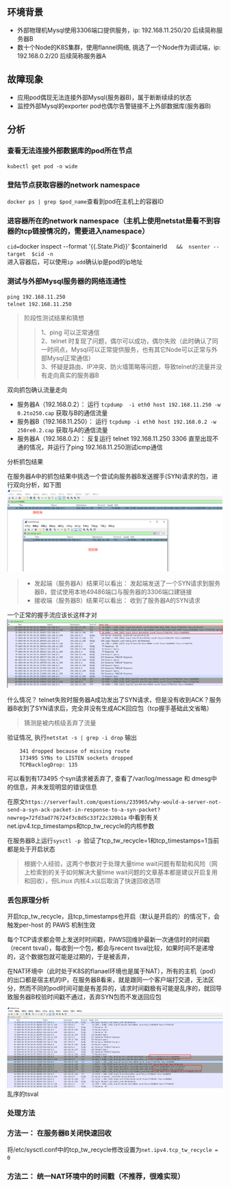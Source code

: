 ## 环境背景
- 外部物理机Mysql使用3306端口提供服务，ip: 192.168.11.250/20 后续简称服务器B
- 数十个Node的K8S集群，使用flannel网络, 挑选了一个Node作为调试端，ip: 192.168.0.2/20 后续简称服务器A

## 故障现象
- 应用pod偶现无法连接外部Mysql(服务器B)，属于断断续续的状态
- 监控外部Mysql的exporter pod也偶尔告警链接不上外部数据库(服务器B)

## 分析
### 查看无法连接外部数据库的pod所在节点
`kubectl get pod -o wide`

### 登陆节点获取容器的network namespace
`docker ps | grep $pod_name`查看到pod在主机上的容器ID

### 进容器所在的network namespace（主机上使用netstat是看不到容器的tcp链接情况的，需要进入namespace）
`cid=`docker inspect --format '{{.State.Pid}}' $containerId`   &&  nsenter --target  $cid -n`  
进入容器后，可以使用`ip add`确认ip是pod的ip地址

### 测试与外部Mysql服务器的网络连通性
`ping 192.168.11.250`  
`telnet 192.168.11.250`  

> 阶段性测试结果和猜想  
>> 1、ping 可以正常通信   
>> 2、telnet 时复现了问题，偶尔可以成功，偶尔失败（此时确认了同一时间点，Mysql可以正常提供服务，也有其它Node可以正常与外部Mysql正常通信）  
>> 3、怀疑是路由、IP冲突、防火墙策略等问题，导致telnet的流量并没有走向真实的服务器B  

双向抓包确认流量走向
- 服务器A（192.168.0.2）： 运行 `tcpdump  -i eth0 host 192.168.11.250 -w 0.2to250.cap` 获取与B的通信流量
- 服务器B（192.168.11.250）： 运行 `tcpdump -i eth0 host 192.168.0.2 -w 250re0.2.cap` 获取与A的通信流量
- 服务器A（192.168.0.2）： 反复运行 telnet 192.168.11.250 3306 直至出现不通的情况，并运行了ping 192.168.11.250测试icmp通信

分析抓包结果

在服务器A中的抓包结果中挑选一个尝试向服务器B发送握手(SYN)请求的包，进行双向分析，如下图  
![img.png](img.png)
> - 发起端（服务器A）结果可以看出： 发起端发送了一个SYN请求到服务器B，尝试使用本地49486端口与服务器的3306端口建链接  
> - 接收端（服务器B）结果可以看出： 收到了服务器A的SYN请求  

一个正常的握手流应该长这样才对  
    ![img_1.png](img_1.png)  

什么情况？ telnet失败时服务器A成功发出了SYN请求，但是没有收到ACK？服务器B收到了SYN请求后，完全并没有生成ACK回应包（tcp握手基础此文省略）   
> 猜测是被内核级丢弃了流量

验证情况, 执行`netstat -s | grep -i drop` 输出  
```
    341 dropped because of missing route
    173495 SYNs to LISTEN sockets dropped
    TCPBacklogDrop: 135
```

可以看到有173495 个syn请求被丢弃了, 查看了/var/log/message 和 dmesg中的信息，并未发现明显的错误信息

在原文`https://serverfault.com/questions/235965/why-would-a-server-not-send-a-syn-ack-packet-in-response-to-a-syn-packet?newreg=72fd3ad776724f3c8d5c33f22c320b1a`
中看到有关net.ipv4.tcp_timestamps和tcp_tw_recycle的内核参数  

在服务器B上运行`sysctl -p `验证了tcp_tw_recycle=1和tcp_timestamps=1当前都是处于开启状态

> 根据个人经验，这两个参数对于处理大量time wait问题有帮助和风险（网上检索到的关于如何解决大量time wait问题的文章基本都是建议开启复用和回收），但Linux 内核4.x以后取消了快速回收选项


### 丢包原理分析

开启tcp_tw_recycle，且tcp_timestamps也开启（默认是开启的）的情况下，会触发per-host 的 PAWS 机制生效

每个TCP请求都会带上发送时时间戳，PAWS回维护最新一次通信时的时间戳（recent tsval），每收到一个包，都会与recent tsval比较，如果时间不是递增的，这个数据包就可能是过期的，于是被丢弃，

在NAT环境中（此时处于K8S的flanael环境也是属于NAT），所有的主机（pod）的出口都是宿主机的IP，在服务器B看来，就是跟同一个客户端打交道，无法区分，然而不同的pod时间可能是有差异的，请求时间戳极有可能是乱序的，就回导致服务器B校验时间戳不通过，丢弃SYN包而不发送回应包  

![img_2.png](img_2.png)
乱序的tsval


### 处理方法
### 方法一： 在服务器B关闭快速回收
将/etc/sysctl.conf中的tcp_tw_recycle修改设置为`net.ipv4.tcp_tw_recycle = 0 `  
### 方法二： 统一NAT环境中的时间戳（不推荐，很难实现）

